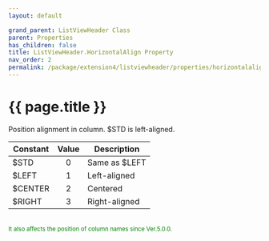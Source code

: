 ```yaml
---
layout: default

grand_parent: ListViewHeader Class
parent: Properties
has_children: false
title: ListViewHeader.HorizontalAlign Property
nav_order: 2
permalink: /package/extension4/listviewheader/properties/horizontalalign
---
```

# {{ page.title }}

Position alignment in column. $STD is left-aligned.

| Constant | Value | Description   |
|----------|:-----:|---------------|
| $STD    |   0   | Same as $LEFT |
| $LEFT   |   1   | Left-aligned    |
| $CENTER |   2   | Centered      |
| $RIGHT  |   3   | Right-aligned   |

<br><small><span style="color:green">It also affects the position of column names since Ver.5.0.0.</span></small>